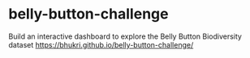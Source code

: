# belly-button-challenge
Build an interactive dashboard to explore the Belly Button Biodiversity dataset
https://bhukri.github.io/belly-button-challenge/
